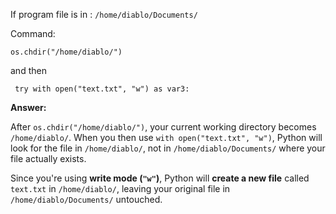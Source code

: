 
If program file is in :   `/home/diablo/Documents/`   

Command:
```
os.chdir("/home/diablo/")  
```

and then

```
 try with open("text.txt", "w") as var3:
```

**Answer:**

After `os.chdir("/home/diablo/")`, your current working directory becomes `/home/diablo/`. When you then use `with open("text.txt", "w")`, Python will look for the file in `/home/diablo/`, not in `/home/diablo/Documents/` where your file actually exists.

Since you're using **write mode (`"w"`)**, Python will **create a new file** called `text.txt` in `/home/diablo/`, leaving your original file in `/home/diablo/Documents/` untouched.